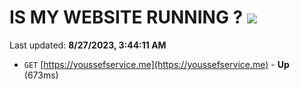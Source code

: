 # IS MY WEBSITE RUNNING ? [![](https://img.shields.io/static/v1?label=Sponsor&message=%E2%9D%A4&logo=GitHub&color=%23fe8e86)](https://github.com/sponsors/<username>)

Last updated: **8/27/2023, 3:44:11 AM**

- `GET` [https://youssefservice.me](https://youssefservice.me) - **Up** (673ms)
